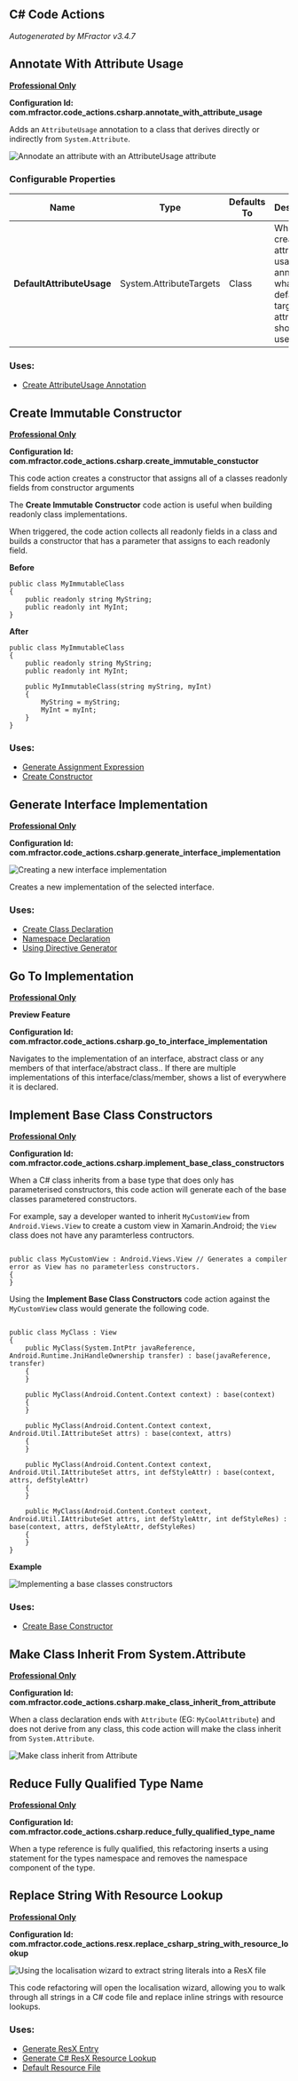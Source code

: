 ## C# Code Actions
*Autogenerated by MFractor v3.4.7*
## Annotate With Attribute Usage

**[Professional Only](https://www.mfractor.com/buy?utm_source=docs&utm_medium=professional_only)**

**Configuration Id: com.mfractor.code_actions.csharp.annotate_with_attribute_usage**

Adds an `AttributeUsage` annotation to a class that derives directly or indirectly from `System.Attribute`.

![Annodate an attribute with an AttributeUsage attribute](/img/code-actions/csharp/annote-with-attribute-usage.gif)


### Configurable Properties

| Name | Type | Defaults To | Description |
|------|------|-------------|-------------|
| **DefaultAttributeUsage** | System.AttributeTargets | Class | When creating the attribute usage annotation, what is the default target this attribute should be used on? |

### Uses:

 * [Create AttributeUsage Annotation](/code-generation/csharp.md#create-attributeusage-annotation)


## Create Immutable Constructor

**[Professional Only](https://www.mfractor.com/buy?utm_source=docs&utm_medium=professional_only)**

**Configuration Id: com.mfractor.code_actions.csharp.create_immutable_constuctor**

This code action creates a constructor that assigns all of a classes readonly fields from constructor arguments

The **Create Immutable Constructor** code action is useful when building readonly class implementations.

When triggered, the code action collects all readonly fields in a class and builds a constructor that has a parameter that assigns to each readonly field.

**Before**
```
public class MyImmutableClass
{
    public readonly string MyString;
    public readonly int MyInt;
}
```

**After**
```
public class MyImmutableClass
{
    public readonly string MyString;
    public readonly int MyInt;

    public MyImmutableClass(string myString, myInt)
    {
        MyString = myString;
        MyInt = myInt;
    }
}
```



### Uses:

 * [Generate Assignment Expression](/code-generation/csharp.md#generate-assignment-expression)
 * [Create Constructor](/code-generation/csharp.md#create-constructor)


## Generate Interface Implementation

**[Professional Only](https://www.mfractor.com/buy?utm_source=docs&utm_medium=professional_only)**

**Configuration Id: com.mfractor.code_actions.csharp.generate_interface_implementation**

![Creating a new interface implementation](/img/code-actions/csharp/generate-interface.gif)

Creates a new implementation of the selected interface.


### Uses:

 * [Create Class Declaration](/code-generation/csharp.md#create-class-declaration)
 * [Namespace Declaration](/code-generation/csharp.md#namespace-declaration)
 * [Using Directive Generator](/code-generation/csharp.md#using-directive-generator)


## Go To Implementation

**[Professional Only](https://www.mfractor.com/buy?utm_source=docs&utm_medium=professional_only)**

**Preview Feature**

**Configuration Id: com.mfractor.code_actions.csharp.go_to_interface_implementation**

Navigates to the implementation of an interface, abstract class or any members of that interface/abstract class.. If there are multiple implementations of this interface/class/member, shows a list of everywhere it is declared.


## Implement Base Class Constructors

**[Professional Only](https://www.mfractor.com/buy?utm_source=docs&utm_medium=professional_only)**

**Configuration Id: com.mfractor.code_actions.csharp.implement_base_class_constructors**

When a C# class inherits from a base type that does only has parameterised constructors, this code action will generate each of the base classes parametered constructors.

For example, say a developer wanted to inherit `MyCustomView` from `Android.Views.View` to create a custom view in Xamarin.Android; the `View` class does not have any paramterless contructors.

```

public class MyCustomView : Android.Views.View // Generates a compiler error as View has no parameterless constructors. 
{
}

```

Using the **Implement Base Class Constructors** code action against the `MyCustomView` class would generate the following code.

```

public class MyClass : View
{
    public MyClass(System.IntPtr javaReference, Android.Runtime.JniHandleOwnership transfer) : base(javaReference, transfer)
    {
    }

    public MyClass(Android.Content.Context context) : base(context)
    {
    }

    public MyClass(Android.Content.Context context, Android.Util.IAttributeSet attrs) : base(context, attrs)
    {
    }

    public MyClass(Android.Content.Context context, Android.Util.IAttributeSet attrs, int defStyleAttr) : base(context, attrs, defStyleAttr)
    {
    }

    public MyClass(Android.Content.Context context, Android.Util.IAttributeSet attrs, int defStyleAttr, int defStyleRes) : base(context, attrs, defStyleAttr, defStyleRes)
    {
    }
}

```

**Example**

![Implementing a base classes constructors](/img/code-actions/csharp/implement-base-constructors.gif)


### Uses:

 * [Create Base Constructor](/code-generation/csharp.md#create-base-constructor)


## Make Class Inherit From System.Attribute

**[Professional Only](https://www.mfractor.com/buy?utm_source=docs&utm_medium=professional_only)**

**Configuration Id: com.mfractor.code_actions.csharp.make_class_inherit_from_attribute**

When a class declaration ends with `Attribute` (EG: `MyCoolAttribute`) and does not derive from any class, this code action will make the class inherit from `System.Attribute`.

![Make class inherit from Attribute](/img/code-actions/csharp/make-inherit-from-attribute.gif)


## Reduce Fully Qualified Type Name

**[Professional Only](https://www.mfractor.com/buy?utm_source=docs&utm_medium=professional_only)**

**Configuration Id: com.mfractor.code_actions.csharp.reduce_fully_qualified_type_name**

When a type reference is fully qualified, this refactoring inserts a using statement for the types namespace and removes the namespace component of the type.


## Replace String With Resource Lookup

**[Professional Only](https://www.mfractor.com/buy?utm_source=docs&utm_medium=professional_only)**

**Configuration Id: com.mfractor.code_actions.resx.replace_csharp_string_with_resource_lookup**

![Using the localisation wizard to extract string literals into a ResX file](/img/code-actions/csharp/localisation-wizard.gif)

This code refactoring will open the localisation wizard, allowing you to walk through all strings in a C# code file and replace inline strings with resource lookups.


### Uses:

 * [Generate ResX Entry](/code-generation/resx.md#generate-resx-entry)
 * [Generate C# ResX Resource Lookup](/code-generation/resx.md#generate-c-resx-resource-lookup)
 * [Default Resource File](/configuration/resx.md#default-resource-file)


